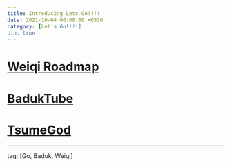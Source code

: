 ```yaml
---
title: Introducing Lets Go!!!!
date: 2021-10-04 00:00:00 +0530
category: [Let's Go!!!!]
pin: true
---
```


# [Weiqi Roadmap](/project/weiqi-roadmap/)

# [BadukTube](/project/baduktube/)

# [TsumeGod](/project/tsumegod/)

---

tag: [Go, Baduk, Weiqi]